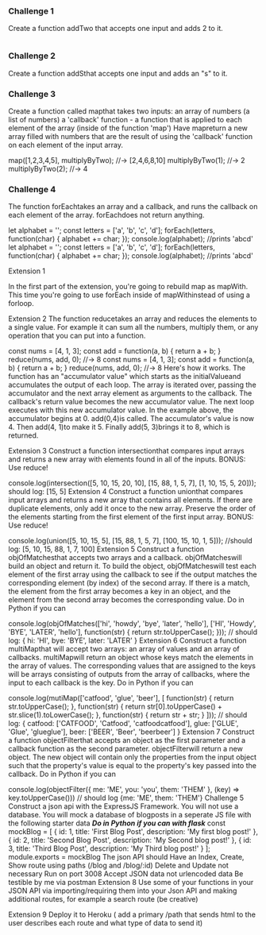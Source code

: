 ### Challenge 1

Create a function addTwo that accepts one input and adds 2 to it.

```
```

### Challenge 2

Create a function addSthat accepts one input and adds an "s" to it.

### Challenge 3

Create a function called mapthat takes two inputs:
an array of numbers (a list of numbers)
a 'callback' function - a function that is applied to each element of the array (inside of the function 'map')
Have mapreturn a new array filled with numbers that are the result of using the 'callback' function on each element of the input array.

map([1,2,3,4,5], multiplyByTwo); //-> [2,4,6,8,10]
multiplyByTwo(1); //-> 2
multiplyByTwo(2); //-> 4
  
### Challenge 4

The function forEachtakes an array and a callback, and runs the callback on each element of the array. forEachdoes not return anything.

  let alphabet = '';
  const letters = ['a', 'b', 'c', 'd'];
  forEach(letters, function(char) {
    alphabet += char;
  });
  console.log(alphabet);   //prints 'abcd'
let alphabet = '';
const letters = ['a', 'b', 'c', 'd'];
forEach(letters, function(char) {
  alphabet += char;
});
console.log(alphabet);   //prints 'abcd'

Extension 1

In the first part of the extension, you're going to rebuild map as mapWith. This time you're going to use forEach inside of mapWithinstead of using a forloop.

Extension 2
The function reducetakes an array and reduces the elements to a single value. For example it can sum all the numbers, multiply them, or any operation that you can put into a function.

   const nums = [4, 1, 3];
   const add = function(a, b) { return a + b; }
   reduce(nums, add, 0);   //-> 8
const nums = [4, 1, 3];
const add = function(a, b) { return a + b; }
reduce(nums, add, 0);   //-> 8
Here's how it works. The function has an "accumulator value" which starts as the initialValueand accumulates the output of each loop. The array is iterated over, passing the accumulator and the next array element as arguments to the callback. The callback's return value becomes the new accumulator value. The next loop executes with this new accumulator value. In the example above, the accumulator begins at 0. add(0,4)is called. The accumulator's value is now 4. Then add(4, 1)to make it 5. Finally add(5, 3)brings it to 8, which is returned.

Extension 3
Construct a function intersectionthat compares input arrays and returns a new array with elements found in all of the inputs. BONUS: Use reduce!

console.log(intersection([5, 10, 15, 20, 10], [15, 88, 1, 5, 7], [1, 10, 15, 5, 20]));
should log: [15, 5] 
Extension 4
Construct a function unionthat compares input arrays and returns a new array that contains all elements. If there are duplicate elements, only add it once to the new array. Preserve the order of the elements starting from the first element of the first input array. BONUS: Use reduce!

console.log(union([5, 10, 15, 5], [15, 88, 1, 5, 7], [100, 15, 10, 1, 5])); //should log: [5, 10, 15, 88, 1, 7, 100]
Extension 5
Construct a function objOfMatchesthat accepts two arrays and a callback. objOfMatcheswill build an object and return it. To build the object, objOfMatcheswill test each element of the first array using the callback to see if the output matches the corresponding element (by index) of the second array. If there is a match, the element from the first array becomes a key in an object, and the element from the second array becomes the corresponding value. Do in Python if you can

console.log(objOfMatches(['hi', 'howdy', 'bye', 'later', 'hello'], 
['HI', 'Howdy', 'BYE', 'LATER', 'hello'], 
function(str) { return str.toUpperCase(); })); // should log: { hi: 'HI', bye: 'BYE', later: 'LATER' }
Extension 6
Construct a function multiMapthat will accept two arrays: an array of values and an array of callbacks. multiMapwill return an object whose keys match the elements in the array of values. The corresponding values that are assigned to the keys will be arrays consisting of outputs from the array of callbacks, where the input to each callback is the key. Do in Python if you can

console.log(mutiMap(['catfood', 'glue', 'beer'], [
function(str) { return str.toUpperCase(); }, 
function(str) { return str[0].toUpperCase() + str.slice(1).toLowerCase(); }, 
function(str) { return str + str; }
]));
// should log: { catfood: ['CATFOOD', 'Catfood', 'catfoodcatfood'], glue: ['GLUE', 'Glue', 'glueglue'], beer: ['BEER', 'Beer', 'beerbeer'] }
Extension 7
Construct a function objectFilterthat accepts an object as the first parameter and a callback function as the second parameter. objectFilterwill return a new object. The new object will contain only the properties from the input object such that the property's value is equal to the property's key passed into the callback. Do in Python if you can

console.log(objectFilter({ me: 'ME', you: 'you', them: 'THEM' }, (key) => key.toUpperCase()))
// should log {me: 'ME', them: 'THEM'}
Challenge 5
Construct a json api with the ExpressJS Framework. You will not use a database. You will mock a database of blogposts in a seperate JS file with the following starter data ***Do in Python if you can with flask***
const mockBlog = [
    {
        id: 1,
        title: 'First Blog Post',
        description: 'My first blog post!'
    },
    {
        id: 2,
        title: 'Second Blog Post',
        description: 'My Second blog post!'
    },
    {
        id: 3,
        title: 'Third Blog Post',
        description: 'My Third blog post!'
    }
];
module.exports = mockBlog
The json API should
Have an Index, Create, Show route using paths (/blog and /blog/:id) Delete and Update not necessary
Run on port 3008
Accept JSON data not urlencoded data
Be testible by me via postman
Extension 8
Use some of your functions in your JSON API via importing/requiring them into your Json API and making additional routes, for example a search route (be creative)

Extension 9
Deploy it to Heroku ( add a primary /path that sends html to the user describes each route and what type of data to send it)
